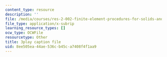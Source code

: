 ```yaml
---
content_type: resource
description: ''
file: /media/courses/res-2-002-finite-element-procedures-for-solids-and-structures-spring-2010/8ee505ea44ae536cb45ca7408f4f1aa9_ChYAqW_MnW0.vtt
file_type: application/x-subrip
learning_resource_types: []
ocw_type: OCWFile
resourcetype: Other
title: 3play caption file
uid: 8ee505ea-44ae-536c-b45c-a7408f4f1aa9
---
```


